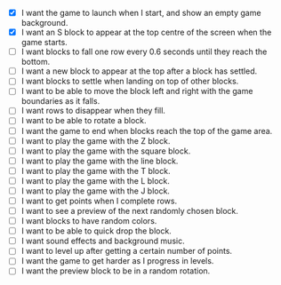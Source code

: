- [x] I want the game to launch when I start, and show an empty game background.
- [x] I want an S block to appear at the top centre of the screen when the game starts.
- [ ] I want blocks to fall one row every 0.6 seconds until they reach the bottom.
- [ ] I want a new block to appear at the top after a block has settled.
- [ ] I want blocks to settle when landing on top of other blocks.
- [ ] I want to be able to move the block left and right with the game boundaries as it falls.
- [ ] I want rows to disappear when they fill.
- [ ] I want to be able to rotate a block.
- [ ] I want the game to end when blocks reach the top of the game area.
- [ ] I want to play the game with the Z block.
- [ ] I want to play the game with the square block.
- [ ] I want to play the game with the line block.
- [ ] I want to play the game with the T block.
- [ ] I want to play the game with the L block.
- [ ] I want to play the game with the J block.
- [ ] I want to get points when I complete rows.
- [ ] I want to see a preview of the next randomly chosen block.
- [ ] I want blocks to have random colors.
- [ ] I want to be able to quick drop the block.
- [ ] I want sound effects and background music.
- [ ] I want to level up after getting a certain number of points.
- [ ] I want the game to get harder as I progress in levels.
- [ ] I want the preview block to be in a random rotation.

